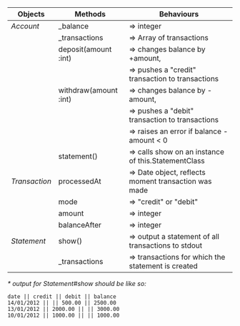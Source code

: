 |    Objects    |      Methods         |                 Behaviours                         |
|---------------|----------------------|----------------------------------------------------|
|*Account*      |_balance               |=> integer                                          |
|               |_transactions          |=> Array of transactions                            |
|               |deposit(amount :int)  |=> changes balance by +amount,                      |
|               |                      |=> pushes a "credit" transaction to transactions    |
|               |withdraw(amount :int) |=> changes balance by -amount,                      |
|               |                      |=> pushes a "debit" transaction to transactions     |
|               |                      |=> raises an error if balance - amount < 0          |
|               |statement()           |=> calls show on an instance of this.StatementClass |
|*Transaction*  |processedAt           |=> Date object, reflects moment transaction was made|
|               |mode                  |=> "credit" or "debit"                              |
|               |amount                |=> integer                                          |
|               |balanceAfter          |=> integer                                          |
|*Statement*    |show()                |=> output a statement of all transactions to stdout |
|               |_transactions          |=> transactions for which the statement is created  |

_* output for Statement#show should be like so:_
```
date || credit || debit || balance
14/01/2012 || || 500.00 || 2500.00
13/01/2012 || 2000.00 || || 3000.00
10/01/2012 || 1000.00 || || 1000.00
```
